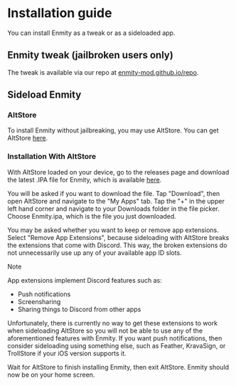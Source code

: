 # Installation guide

You can install Enmity as a tweak or as a sideloaded app.

## Enmity tweak (jailbroken users only)

The tweak is available via our repo at [enmity-mod.github.io/repo](https://enmity-mod.github.io/repo).

## Sideload Enmity

### AltStore

To install Enmity without jailbreaking, you may use AltStore. You can get AltStore [here](https://altstore.io/).

### Installation With AltStore

With AltStore loaded on your device, go to the releases page and download the latest .IPA file for Enmity, which is available [here](https://github.com/enmity-mod/tweak/releases/latest).

You will be asked if you want to download the file. Tap "Download", then open AltStore and navigate to the "My Apps" tab. Tap the "+" in the upper left hand corner and navigate to your Downloads folder in the file picker. Choose Enmity.ipa, which is the file you just downloaded.

You may be asked whether you want to keep or remove app extensions. Select "Remove App Extensions", because sideloading with AltStore breaks the extensions that come with Discord. This way, the broken extensions do not unnecessarily use up any of your available app ID slots.

> [!NOTE]
> App extensions implement Discord features such as:
> 
> - Push notifications
> - Screensharing
> - Sharing things to Discord from other apps
>
> Unfortunately, there is currently no way to get these extensions to work when sideloading AltStore so you will not be able to use any of the aforementioned features with Enmity. If you want push notifications, then consider sideloading using something else, such as Feather, KravaSign, or TrollStore if your iOS version supports it.

Wait for AltStore to finish installing Enmity, then exit AltStore. Enmity should now be on your home screen.
